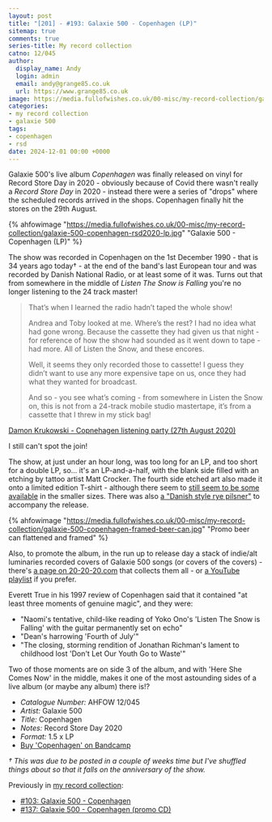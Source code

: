 ```yaml
---
layout: post
title: "[201] - #193: Galaxie 500 - Copenhagen (LP)"
sitemap: true
comments: true
series-title: My record collection
catno: 12/045
author:
  display_name: Andy
  login: admin
  email: andy@grange85.co.uk
  url: https://www.grange85.co.uk
image: https://media.fullofwishes.co.uk/00-misc/my-record-collection/galaxie-500-copenhagen-rsd2020-lp.jpg
categories:
- my record collection
- galaxie 500
tags:
- copenhagen
- rsd
date: 2024-12-01 00:00 +0000
---
```

Galaxie 500's live album _Copenhagen_ was finally released on vinyl for Record Store Day in 2020 - obviously because of Covid there wasn't really a _Record Store Day_ in 2020 - instead there were a series of "drops" where the scheduled records arrived in the shops. Copenhagen finally hit the stores on the 29th August.

{% ahfowimage "https://media.fullofwishes.co.uk/00-misc/my-record-collection/galaxie-500-copenhagen-rsd2020-lp.jpg" "Galaxie 500 - Copenhagen (LP)" %}

The show was recorded in Copenhagen on the 1st December 1990 - that is 34 years ago today&dagger; - at the end of the band's last European tour and was recorded by Danish National Radio, or at least some of it was. Turns out that from somewhere in the middle of _Listen The Snow is Falling_ you're no longer listening to the 24 track master!

<blockquote>
<p>That’s when I learned the radio hadn’t taped the whole show!</p>
<p>Andrea and Toby looked at me. Where’s the rest? I had no idea what had gone wrong. Because the cassette they had given us that night - for reference of how the show had sounded as it went down to tape - had more. All of Listen the Snow, and these encores.</p>
<p>Well, it seems they only recorded those to cassette! I guess they didn’t want to use any more expensive tape on us, once they had what they wanted for broadcast.</p>
<p>And so - you see what’s coming - from somewhere in Listen the Snow on, this is not from a 24-track mobile studio mastertape, it’s from a cassette that I threw in my stick bag!</p>
</blockquote>
<p class="caption"><a href="/articles/copenhagen-listening-party-27th-august-2020/">Damon Krukowski - Copnehagen listening party (27th August 2020)</a></p>

I still can't spot the join!

The show, at just under an hour long, was too long for an LP, and too short for a double LP, so... it's an LP-and-a-half, with the blank side filled with an etching by tattoo artist Matt Crocker. The fourth side etched art also made it onto a limited edition T-shirt - although there seem to [still seem to be some available](https://kf-merch.com/products/galaxie-500-t-shirt) in the smaller sizes. There was also [a "Danish style rye pilsner"](https://www.20-20-20.com/beer) to accompany the release.

{% ahfowimage "https://media.fullofwishes.co.uk/00-misc/my-record-collection/galaxie-500-copenhagen-framed-beer-can.jpg" "Promo beer can flattened and framed" %}

Also, to promote the album, in the run up to release day a stack of indie/alt luminaries recorded covers of Galaxie 500 songs (or covers of the covers) - there's [a page on 20-20-20.com](https://www.20-20-20.com/twentysongs2020) that collects them all - or [a YouTube playlist](https://www.youtube.com/playlist?list=PLREvI5uZYozk6JVjK3mKxhknZ3Oru1-Re) if you prefer.

Everett True in his 1997 review of Copenhagen said that it contained "at least three moments of genuine magic", and they were:

 - "Naomi's tentative, child-like reading of Yoko Ono's 'Listen The Snow is Falling' with the guitar permanently set on echo"
 - "Dean's harrowing 'Fourth of July'"
 - "The closing, storming rendition of Jonathan Richman's lament to childhood lost 'Don't Let Our Youth Go to Waste'"

Two of those moments are on side 3 of the album, and with 'Here She Comes Now' in the middle, makes it one of the most astounding sides of a live album (or maybe any album) there is!?

 - *Catalogue Number:* AHFOW 12/045
 - *Artist:* Galaxie 500
 - *Title:* Copenhagen
 - *Notes:* Record Store Day 2020
 - *Format:* 1.5 x LP
 - [Buy 'Copenhagen' on Bandcamp](https://galaxie500.bandcamp.com/album/copenhagen-live)

_&dagger;  This was due to be posted in a couple of weeks time but I've shuffled things about so that it falls on the anniversary of the show._

Previously in [my record collection](/category/my-record-collection):
 - [#103: Galaxie 500 - Copenhagen](/2024/01/22/my-record-collection-103-galaxie-500-copenhagen/)
 - [#137: Galaxie 500 - Copenhagen (promo CD)](/2024/05/20/my-record-collection-137-galaxie-500-copenhagen-promo-cd/)
